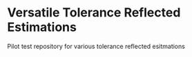 # Versatile Tolerance Reflected Estimations
Pilot test repository for various tolerance reflected esitmations
